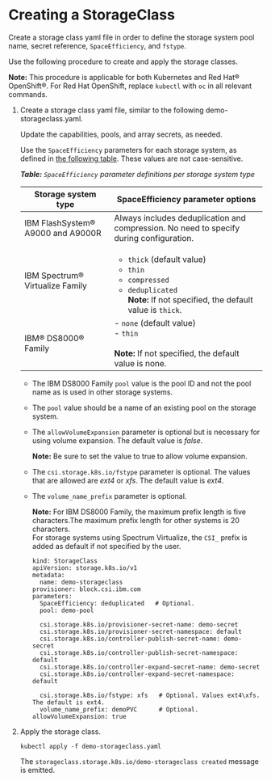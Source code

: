 # Creating a StorageClass

Create a storage class yaml file in order to define the storage system pool name, secret reference, `SpaceEfficiency`, and `fstype`.

Use the following procedure to create and apply the storage classes.

**Note:** This procedure is applicable for both Kubernetes and Red Hat® OpenShift®. For Red Hat OpenShift, replace `kubectl` with `oc` in all relevant commands.

1. Create a storage class yaml file, similar to the following demo-storageclass.yaml.

    Update the capabilities, pools, and array secrets, as needed.

    Use the `SpaceEfficiency` parameters for each storage system, as defined in [the following table](#spaceefficiency). These values are not case-sensitive.

    _**<a name="spaceefficiency">Table:</a>** `SpaceEfficiency` parameter definitions per storage system type_

      | Storage system type | SpaceEfficiency parameter options |
      | --------------- | -------------------- |
      |IBM FlashSystem® A9000 and A9000R|Always includes deduplication and compression. No need to specify during configuration.|
      |IBM Spectrum® Virtualize Family| <ul><li>`thick` (default value)</li><li>`thin`</li><li>`compressed`</li><li>`deduplicated`</li>**Note:** If not specified, the default value is `thick`.|
      |IBM® DS8000® Family|    -   `none` \(default value\)<br /> - `thin`<br /><br />**Note:** If not specified, the default value is none.|

      -   The IBM DS8000 Family `pool` value is the pool ID and not the pool name as is used in other storage systems.
      -   The `pool` value should be a name of an existing pool on the storage system.
      -   The `allowVolumeExpansion` parameter is optional but is necessary for using volume expansion. The default value is _false_.

          **Note:** Be sure to set the value to true to allow volume expansion.

      -   The `csi.storage.k8s.io/fstype` parameter is optional. The values that are allowed are _ext4_ or _xfs_. The default value is _ext4_.
      -   The `volume_name_prefix` parameter is optional.

          **Note:** For IBM DS8000 Family, the maximum prefix length is five characters.The maximum prefix length for other systems is 20 characters.<br />For storage systems using Spectrum Virtualize, the `CSI_` prefix is added as default if not specified by the user.

          ```screen
          kind: StorageClass
          apiVersion: storage.k8s.io/v1
          metadata:
            name: demo-storageclass
          provisioner: block.csi.ibm.com
          parameters:
            SpaceEfficiency: deduplicated   # Optional.
            pool: demo-pool
          
            csi.storage.k8s.io/provisioner-secret-name: demo-secret
            csi.storage.k8s.io/provisioner-secret-namespace: default
            csi.storage.k8s.io/controller-publish-secret-name: demo-secret
            csi.storage.k8s.io/controller-publish-secret-namespace: default
            csi.storage.k8s.io/controller-expand-secret-name: demo-secret
            csi.storage.k8s.io/controller-expand-secret-namespace: default
          
            csi.storage.k8s.io/fstype: xfs   # Optional. Values ext4\xfs. The default is ext4.
            volume_name_prefix: demoPVC      # Optional.
          allowVolumeExpansion: true
          ```

2.  Apply the storage class.

    ```
    kubectl apply -f demo-storageclass.yaml
    ```

    The `storageclass.storage.k8s.io/demo-storageclass created` message is emitted.


